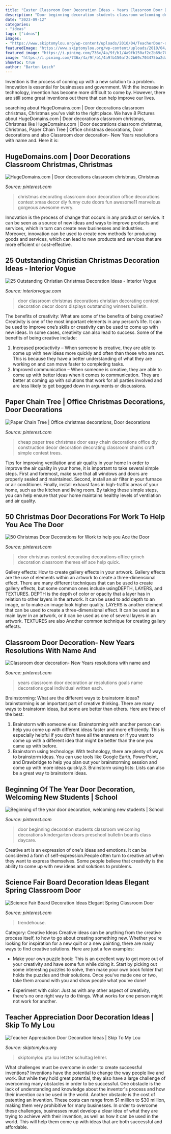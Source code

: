 ```yaml
---
title: "Easter Classroom Door Decoration Ideas - Years Classroom Door Decoration Ar Resolutions Goals Name Decorations Goal Individual Written Each"
description: "Door beginning decoration students classroom welcoming decorations kindergarten doors preschool bulletin boards class daycare"
date: "2023-09-12"
categories:
- "ideas"
tags: ["ideas"]
images:
- "https://www.skiptomylou.org/wp-content/uploads/2010/04/TeacherDoor-superstar-1.jpg"
featuredImage: "https://www.skiptomylou.org/wp-content/uploads/2010/04/TeacherDoor-superstar-1.jpg"
featured_image: "https://i.pinimg.com/736x/4a/9f/b1/4a9fb150af2c2b69c704475ba2da1c69.jpg"
image: "https://i.pinimg.com/736x/4a/9f/b1/4a9fb150af2c2b69c704475ba2da1c69.jpg"
ShowToc: true
author: "Barton Lesch"
---
```



Invention is the process of coming up with a new solution to a problem. Innovation is essential for businesses and government. With the increase in technology, invention has become more difficult to come by. However, there are still some great inventions out there that can help improve our lives.

	

		
searching about HugeDomains.com | Door decorations classroom christmas, Christmas you've visit to the right place. We have 8 Pictures about HugeDomains.com | Door decorations classroom christmas, Christmas like HugeDomains.com | Door decorations classroom christmas, Christmas, Paper Chain Tree | Office christmas decorations, Door decorations and also Classroom door decoration- New Years resolutions with name and. Here it is:
		
    
## HugeDomains.com | Door Decorations Classroom Christmas, Christmas

<img loading=lazy src="https://i.pinimg.com/736x/3f/11/18/3f11185e7baa6ffe0d69bd87791f51ab.jpg" onerror="this.onerror=null;this.src='https://tse4.mm.bing.net/th?id=OIP.CPnVpGEzQHrKo3legq4rzAHaJ3&amp;pid=15.1';" alt="HugeDomains.com | Door decorations classroom christmas, Christmas">

_Source: pinterest.com_

>christmas decorating classroom door decoration office decorations contest xmas decor diy funny cute doors fun awesome11 marvelous gorgeous awesome every. 

	

Innovation is the process of change that occurs in any product or service. It can be seen as a source of new ideas and ways to improve products and services, which in turn can create new businesses and industries. Moreover, innovation can be used to create new methods for producing goods and services, which can lead to new products and services that are more efficient or cost-effective.

    
## 25 Outstanding Christian Christmas Decoration Ideas - Interior Vogue

<img loading=lazy src="http://interiorvogue.com/wp-content/uploads/2016/09/Christian-Christmas-Classroom-Door-Decorations.jpg" onerror="this.onerror=null;this.src='https://tse3.mm.bing.net/th?id=OIP.wRPSqrKeXL5ZjWoOG-jhigHaJ6&amp;pid=15.1';" alt="25 Outstanding Christian Christmas Decoration Ideas - Interior Vogue">

_Source: interiorvogue.com_

>door classroom christmas decorations christian decorating contest decoration decor doors displays outstanding winners bulletin. 

	

The benefits of creativity: What are some of the benefits of being creative?
Creativity is one of the most important elements in any person’s life. It can be used to improve one’s skills or creativity can be used to come up with new ideas. In some cases, creativity can also lead to success. Some of the benefits of being creative include: 
1. Increased productivity – When someone is creative, they are able to come up with new ideas more quickly and often than those who are not. This is because they have a better understanding of what they are working on and can move faster to completing tasks. 
2. Improved communication – When someone is creative, they are able to come up with better ideas when it comes to communication. They are better at coming up with solutions that work for all parties involved and are less likely to get bogged down in arguments or discussions. 

    
## Paper Chain Tree | Office Christmas Decorations, Door Decorations

<img loading=lazy src="https://i.pinimg.com/736x/e5/a1/6e/e5a16e68a3c71a85f62a346456ca8214.jpg" onerror="this.onerror=null;this.src='https://tse4.mm.bing.net/th?id=OIP.kShL3wvjKvSBQspEkMRbaAHaNK&amp;pid=15.1';" alt="Paper Chain Tree | Office christmas decorations, Door decorations">

_Source: pinterest.com_

>cheap paper tree christmas door easy chain decorations office diy construction decor decoration decorating classroom chains craft simple contest trees. 

	

Tips for improving ventilation and air quality in your home
In order to improve the air quality in your home, it is important to take several simple steps. First and foremost, make sure that all windows and doors are properly sealed and maintained. Second, install an air filter in your furnace or air conditioner. Finally, install exhaust fans in high-traffic areas of your home, such as the kitchen and living room. By taking these simple steps, you can help ensure that your home maintains healthy levels of ventilation and air quality.

    
## 50 Christmas Door Decorations For Work To Help You Ace The Door

<img loading=lazy src="https://i.pinimg.com/736x/4a/9f/b1/4a9fb150af2c2b69c704475ba2da1c69.jpg" onerror="this.onerror=null;this.src='https://tse4.mm.bing.net/th?id=OIP.agY5djwmdJbXRgsf8OUNTAHaJ4&amp;pid=15.1';" alt="50 Christmas Door Decorations for Work to help you Ace the Door">

_Source: pinterest.com_

>door christmas contest decorating decorations office grinch decoration classroom themes elf ace help quick. 

	

Gallery effects: How to create gallery effects in your artwork.
Gallery effects are the use of elements within an artwork to create a three-dimensional effect. There are many different techniques that can be used to create gallery effects, but some common ones include usingDEPTH, LAYERS, and TEXTURES.
 DEPTH is the depth of color or opacity that a layer has in relation to other layers in the artwork. It can be used to add depth to an image, or to make an image look higher quality. LAYERS is another element that can be used to create a three-dimensional effect. It can be used as a main layer in an artwork, or it can be used as one of several layers in an artwork. TEXTURES are also Another common technique for creating gallery effects.

    
## Classroom Door Decoration- New Years Resolutions With Name And

<img loading=lazy src="https://i.pinimg.com/736x/2d/fc/f1/2dfcf1ccf5897f1c45198ac5ea55cbd9--ar-goals-new-years-resolutions.jpg" onerror="this.onerror=null;this.src='https://tse3.mm.bing.net/th?id=OIP.mLydoNRuewtIND_rF0WlgAHaJ3&amp;pid=15.1';" alt="Classroom door decoration- New Years resolutions with name and">

_Source: pinterest.com_

>years classroom door decoration ar resolutions goals name decorations goal individual written each. 

	

Brainstorming: What are the different ways to brainstorm ideas?
brainstorming is an important part of creative thinking. There are many ways to brainstorm ideas, but some are better than others. Here are three of the best:
1. Brainstorm with someone else: Brainstorming with another person can help you come up with different ideas faster and more efficiently. This is especially helpful if you don’t have all the answers or if you want to come up with a different idea that might be better than the one you came up with before.
2. Brainstorm using technology: With technology, there are plenty of ways to brainstorm ideas. You can use tools like Google Earth, PowerPoint, and Drawbridge to help you plan out your brainstorming session and come up with more ideas quickly.3. Brainstorm using lists: Lists can also be a great way to brainstorm ideas.

    
## Beginning Of The Year Door Decoration, Welcoming New Students | School

<img loading=lazy src="https://i.pinimg.com/736x/88/c2/ee/88c2ee067149402763f2880446dfc61b--new-students-classroom-door.jpg" onerror="this.onerror=null;this.src='https://tse2.mm.bing.net/th?id=OIP.cVLWDQ4AHpc32aTaKdvz-gHaJ3&amp;pid=15.1';" alt="Beginning of the year door decoration, welcoming new students | School">

_Source: pinterest.com_

>door beginning decoration students classroom welcoming decorations kindergarten doors preschool bulletin boards class daycare. 

	

Creative art is an expression of one's ideas and emotions. It can be considered a form of self-expression.People often turn to creative art when they want to express themselves. Some people believe that creativity is the ability to come up with new ideas and solutions to problems.

    
## Science Fair Board Decoration Ideas Elegant Spring Classroom Door

<img loading=lazy src="https://i.pinimg.com/736x/83/86/a6/8386a6905aa0cc7cbfc537280d8560b3.jpg" onerror="this.onerror=null;this.src='https://tse3.mm.bing.net/th?id=OIP.cbG5bktdYOqRIwEsO3l3-QHaNH&amp;pid=15.1';" alt="Science Fair Board Decoration Ideas Elegant Spring Classroom Door">

_Source: pinterest.com_

>trendehouse. 

	

Category: Creative Ideas
Creative ideas can be anything from the creative process itself, to how to go about creating something new. Whether you're looking for inspiration for a new quilt or a new painting, there are many ways to find creative solutions. Here are just a few examples: 
- Make your own puzzle book: This is an excellent way to get more out of your creativity and have some fun while doing it. Start by picking out some interesting puzzles to solve, then make your own book folder that holds the puzzles and their solutions. Once you've made one or two, take them around with you and show people what you've done! 

- Experiment with color: Just as with any other aspect of creativity, there's no one right way to do things. What works for one person might not work for another.

    
## Teacher Appreciation Door Decoration Ideas | Skip To My Lou

<img loading=lazy src="https://www.skiptomylou.org/wp-content/uploads/2010/04/TeacherDoor-superstar-1.jpg" onerror="this.onerror=null;this.src='https://tse1.mm.bing.net/th?id=OIP.cYkg-tU2Kjc2ahS02dihHwAAAA&amp;pid=15.1';" alt="Teacher Appreciation Door Decoration Ideas | Skip To My Lou">

_Source: skiptomylou.org_

>skiptomylou pta lou letzter schultag lehrer. 

	

What challenges must be overcome in order to create successful inventions?
Inventions have the potential to change the way people live and work. But while they hold great potential, they also have a large challenge of overcoming many obstacles in order to be successful. One obstacle is the lack of understanding and knowledge about the inventor's process and how their invention can be used in the world. Another obstacle is the cost of patenting an invention. These costs can range from $1 million to $30 million, making them very prohibitive for many businesses. In order to overcome these challenges, businesses must develop a clear idea of what they are trying to achieve with their invention, as well as how it can be used in the world. This will help them come up with ideas that are both successful and affordable.

